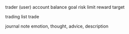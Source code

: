 trader (user)
account balance
goal
risk limit
reward target

trading list
trade

journal
note
emotion, thought, advice, description